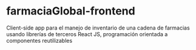 # farmaciaGlobal-frontend
Client-side app para el manejo de inventario de una cadena de farmacias usando librerías de terceros React JS, programación orientada a componentes reutilizables

